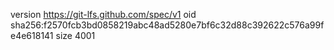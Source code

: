 version https://git-lfs.github.com/spec/v1
oid sha256:f2570fcb3bd0858219abc48ad5280e7bf6c32d88c392622c576a99fe4e618141
size 4001
